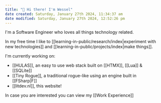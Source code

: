 ```yaml
---
title: "👋 Hi there! I'm Wessel"
date created: Saturday, January 27th 2024, 11:34:37 am
date modified: Saturday, January 27th 2024, 12:52:26 pm
---
```


I'm a Software Engineer who loves all things technology related.

In my free time I like to [[learning-in-public/research/index|experiment with new technologies]] and [[learning-in-public/projects/index|make things]].

I'm currently working on:

- [[HULAS]], an easy to use web stack built on [[HTMX]], [[Lua]] & [[SQLite]]
- [[Tiny Rogue]], a traditional rogue-like using an engine built in [[FSharp|F]]
- [[litdev.nl]], this website!

In case you are interested you can view my [[Work Experience]]
